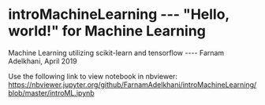 # introMachineLearning --- "Hello, world!" for Machine Learning
Machine Learning utilizing scikit-learn and tensorflow ---- Farnam Adelkhani, April 2019

Use the following link to view notebook in nbviewer:
https://nbviewer.jupyter.org/github/FarnamAdelkhani/introMachineLearning/blob/master/introML.ipynb
